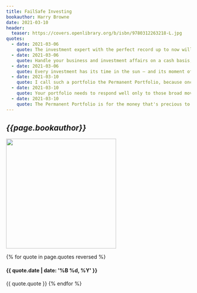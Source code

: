 ```yaml
---
title: FailSafe Investing
bookauthor: Harry Browne
date: 2021-03-10
header:
  teaser: https://covers.openlibrary.org/b/isbn/9780312263218-L.jpg
quotes:
  - date: 2021-03-06
    quote: The investment expert with the perfect record up to now will lose his touch as soon as you start acting on his advice.
  - date: 2021-03-06
    quote: Handle your business and investment affairs on a cash basis, and it's virtually impossible to lose everything — no matter what might happen in the world — especially if you follow the other rules in this book.
  - date: 2021-03-06
    quote: Every investment has its time in the sun — and its moment of shame. • Precious metals ruled the roost in the 1970s, while stocks and bonds were in disgrace. • Gold and silver became the losers of the 1980s, while stocks and bonds multiplied their value. • Real estate was a big winner in the 1970s, but lost its luster when the tax rules changed in 1986. No one investment is good for all times. Even U.S. Treasury bills can lose real value during times of inflation.
  - date: 2021-03-10
    quote: I call such a portfolio the Permanent Portfolio, because once you set it up, you never need to reconsider the investment mix — even if your outlook for the future changes. You leave it alone — to hold the same investments, in the same proportions, permanently. You don’t change the proportions as you, your friends, or investment gurus change their minds about the future.
  - date: 2021-03-10
    quote: Your portfolio needs to respond well only to those broad movements. And they fit into four general categories&#58; 1. Prosperity&#58; A period during which living standards are rising, the economy is growing, business is thriving, interest rates usually are falling, and unemployment is declining.2. Inflation&#58; A period when consumer prices generally are rising. They might be rising moderately (an inflation rate of 6% or so), rapidly (10% to 20% or so, as in the late 1970s), or at a runaway rate (25% or more). 3. Tight money or recession&#58; A period during which the growth of the supply of money in circulation slows down. This leaves people with less cash than they expected to have, which usually causes a recession — a period of poor economic conditions. 4. Deflation&#58; The opposite of inflation. Consumer prices decline and the purchasing power of money grows. In the past, deflation has usually triggered a depression — a prolonged period of very bad economic conditions, as in the 1930s.
  - date: 2021-03-10
    quote: The Permanent Portfolio is for the money that's precious to you — the capital you're counting on for retirement or to pass on to your heirs. I believe you should never take chances with that capital — never use a penny of it to bet on someone's forecast or to use market timing of any kind. But the Variable Portfolio (if you want to have one) is funded with money you've already decided you can afford to lose. Thus you can use it to try to build a big fortune or just to have fun — taking whatever chances you want, knowing that the worst possible loss won’t devastate you.
---
```

## *{{page.bookauthor}}*

<img width="300" src="{{ page.header.teaser }}"/>

{% for quote in page.quotes reversed %}
#### {{ quote.date | date: '%B %d, %Y' }}
{{ quote.quote }}
{% endfor %}
